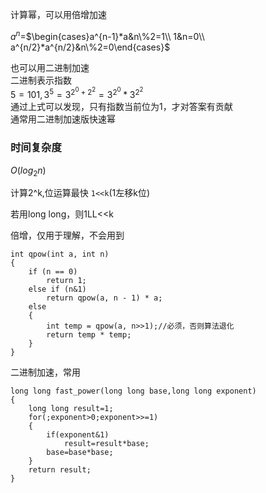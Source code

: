 计算幂，可以用倍增加速  

$a^n$=$\begin{cases}a^{n-1}*a&n\%2=1\\ 1&n=0\\ a^{n/2}*a^{n/2}&n\%2=0\end{cases}$

也可以用二进制加速  
二进制表示指数  
$5=101,3^5=3^{2^0+2^2}=3^{2^0} * 3^{2^2}$  
通过上式可以发现，只有指数当前位为1，才对答案有贡献  
通常用二进制加速版快速幂  

### 时间复杂度
$O(log_2n)$

计算2^k,位运算最快
`1<<k`(1左移k位)

若用long long，则1LL<<k

倍增，仅用于理解，不会用到
```
int qpow(int a, int n)
{
    if (n == 0)
        return 1;
    else if (n&1)
        return qpow(a, n - 1) * a;
    else
    {
        int temp = qpow(a, n>>1);//必须，否则算法退化
        return temp * temp;
    }
}
```
二进制加速，常用

```
long long fast_power(long long base,long long exponent)
{
    long long result=1;
    for(;exponent>0;exponent>>=1)
    {
        if(exponent&1)
            result=result*base;
        base=base*base;
    }
    return result;
}
```
